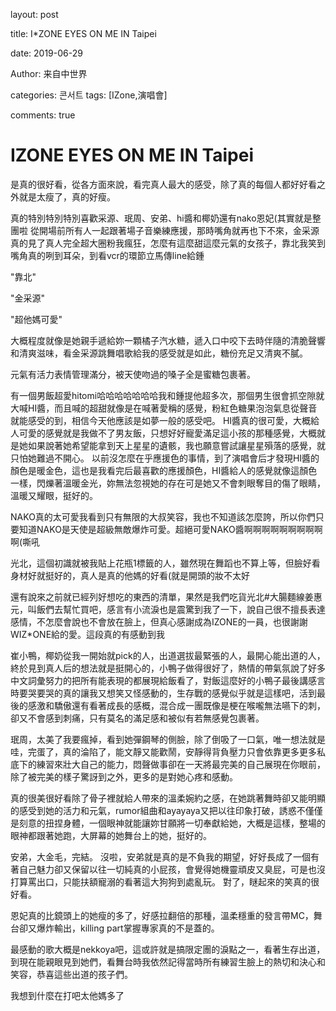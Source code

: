 layout: post

title: I*ZONE EYES ON ME IN Taipei

date: 2019-06-29

Author: 来自中世界

categories: 콘서트
tags: [IZone,演唱會]

comments: true

#  IZONE EYES ON ME IN Taipei

是真的很好看，從各方面來說，看完真人最大的感受，除了真的每個人都好好看之外就是太瘦了，真的好瘦。

真的特別特別特別喜歡采源、珉周、安弟、hi醬和椰奶還有nako恩妃(其實就是整團啦
從開場前所有人一起跟著場子音樂練應援，那時嘴角就再也下不來，金采源真的見了真人完全超大圈粉我瘋狂，怎麼有這麼甜這麼元氣的女孩子，靠北我笑到嘴角真的咧到耳朵，到看vcr的環節立馬傳line給鍾

"靠北"

"金采源"

"超他媽可愛"

大概程度就像是她親手遞給妳一顆橘子汽水糖，遞入口中咬下去時伴隨的清脆聲響和清爽滋味，看金采源跳舞唱歌給我的感受就是如此，糖份充足又清爽不膩。

元氣有活力表情管理滿分，被天使吻過的嗓子全是蜜糖包裹著。

有一個男飯超愛hitomi哈哈哈哈哈哈哈我和鍾提他超多次，那個男生很會抓空隙就大喊HI醬，而且喊的超甜就像是在喊著愛稱的感覺，粉紅色糖果泡泡氣息從聲音就能感受的到，相信今天他應該是如夢一般的感受吧。
HI醬真的很可愛，大概給人可愛的感覺就是我做不了男友飯，只想好好寵愛滿足這小孩的那種感覺，大概就是她如果說著她希望能拿到天上星星的遺骸，我也願意嘗試讓星星殞落的感覺，就只怕她難過不開心。
以前沒怎麼在乎應援色的事情，到了演唱會后才發現HI醬的顏色是暖金色，這也是我看完后最喜歡的應援顏色，HI醬給人的感覺就像這顏色一樣，閃爍著溫暖金光，妳無法忽視她的存在可是她又不會刺眼奪目的傷了眼睛，溫暖又耀眼，挺好的。

NAKO真的太可愛我看到只有無限的大叔笑容，我也不知道該怎麼誇，所以你們只要知道NAKO是天使是超級無敵爆炸可愛。超絕可愛NAKO醬啊啊啊啊啊啊啊啊啊啊(嘶吼

光北，這個初識就被我貼上花瓶1標籤的人，雖然現在舞蹈也不算上等，但臉好看身材好就挺好的，真人是真的他媽的好看(就是開頭的妝不太好

還有說來之前就已經列好想吃的東西的清單，果然是我們吃貨光北#大腸麵線姜惠元，叫飯們去幫忙買吧，感言有小流淚也是震驚到我了一下，說自己很不擅長表達感情，不怎麼會說也不會放在臉上，但真心感謝成為IZONE的一員，也很謝謝WIZ*ONE給的愛。這段真的有感動到我

崔小鴨，椰奶從我一開始就pick的人，出道選拔最緊張的人，最開心能出道的人，終於見到真人后的想法就是挺開心的，小鴨子做得很好了，熱情的帶氣氛說了好多中文詞彙努力的把所有能表現的都展現給飯看了，對飯這麼好的小鴨子最後講感言時要哭要哭的真的讓我又想笑又怪感動的，生存戰的感覺似乎就是這樣吧，活到最後的感激和驕傲還有看著成長的感概，混合成一團既像是梗在喉嚨無法嚥下的刺，卻又不會感到刺痛，只有莫名的滿足感和被似有若無感覺包裹著。

珉周，太美了我要瘋掉，看到她彈鋼琴的側臉，除了倒吸了一口氣，唯一想法就是哇，完蛋了，真的淪陷了，能文靜又能歡鬧，安靜得背負壓力只會依靠更多更多私底下的練習來壯大自己的能力，悶聲做事卻在一天將最完美的自己展現在你眼前，除了被完美的樣子驚訝到之外，更多的是對她心疼和感動。

真的很美很好看除了骨子裡就給人帶來的溫柔婉約之感，在她跳著舞時卻又能明顯的感受到她的活力和元氣，rumor組曲和ayayaya又把以往印象打破，誘惑不僅僅是刻意的扭捏身體，一個眼神就能讓妳甘願將一切奉獻給她，大概是這樣，整場的眼神都跟著她跑，大屏幕的她舞台上的她，挺好的。

安弟，大金毛，完結。
沒啦，安弟就是真的是不負我的期望，好好長成了一個有著自己魅力卻又保留以往一切純真的小屁孩，會覺得她機靈頑皮又臭屁，可是也沒打算罵出口，只能扶額寵溺的看著這大狗狗到處亂玩。
對了，瞇起來的笑真的很好看。

恩妃真的比鏡頭上的她瘦的多了，好感拉翻倍的那種，溫柔穩重的發言帶MC，舞台卻又爆炸輸出，killing part掌握專家真的不是蓋的。

最感動的歌大概是nekkoya吧，這或許就是搞限定團的淚點之一，看著生存出道，到現在能親眼見到她們，看舞台時我依然記得當時所有練習生臉上的熱切和決心和笑容，恭喜這些出道的孩子們。

我想到什麼在打吧太他媽多了

